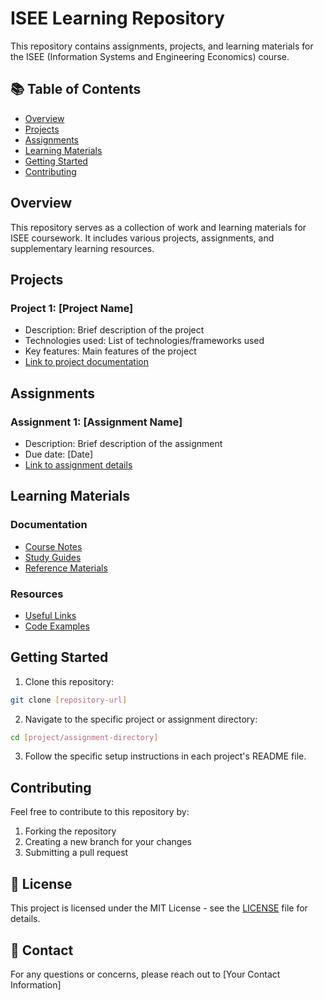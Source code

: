 # ISEE Learning Repository

This repository contains assignments, projects, and learning materials for the ISEE (Information Systems and Engineering Economics) course.

## 📚 Table of Contents

- [Overview](#overview)
- [Projects](#projects)
- [Assignments](#assignments)
- [Learning Materials](#learning-materials)
- [Getting Started](#getting-started)
- [Contributing](#contributing)

## Overview

This repository serves as a collection of work and learning materials for ISEE coursework. It includes various projects, assignments, and supplementary learning resources.

## Projects

### Project 1: [Project Name]
- Description: Brief description of the project
- Technologies used: List of technologies/frameworks used
- Key features: Main features of the project
- [Link to project documentation](./projects/project1/README.md)

## Assignments

### Assignment 1: [Assignment Name]
- Description: Brief description of the assignment
- Due date: [Date]
- [Link to assignment details](./assignments/assignment1/README.md)

## Learning Materials

### Documentation
- [Course Notes](./docs/notes/)
- [Study Guides](./docs/study-guides/)
- [Reference Materials](./docs/references/)

### Resources
- [Useful Links](./docs/resources/links.md)
- [Code Examples](./docs/resources/examples/)

## Getting Started

1. Clone this repository:
```bash
git clone [repository-url]
```

2. Navigate to the specific project or assignment directory:
```bash
cd [project/assignment-directory]
```

3. Follow the specific setup instructions in each project's README file.

## Contributing

Feel free to contribute to this repository by:
1. Forking the repository
2. Creating a new branch for your changes
3. Submitting a pull request

## 📝 License

This project is licensed under the MIT License - see the [LICENSE](LICENSE) file for details.

## 📧 Contact

For any questions or concerns, please reach out to [Your Contact Information] 